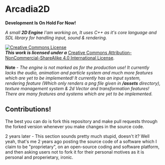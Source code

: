 # Arcadia2D
**Development Is On Hold For Now!**

*A small **2D Engine** I'am working on, It uses C++ as it's core language and SDL library for handling input, sound & rendering.*

<a rel="license" href="http://creativecommons.org/licenses/by-nc-sa/4.0/"><img alt="Creative Commons License" style="border-width:0" src="https://i.creativecommons.org/l/by-nc-sa/4.0/88x31.png" /></a><br />***This work is licensed under a*** <a rel="license" href="http://creativecommons.org/licenses/by-nc-sa/4.0/">Creative Commons Attribution-NonCommercial-ShareAlike 4.0 International License</a>.

**Note** - *The engine is not marked as for the production use! It currently lacks the audio, animation and particle system and much more features which are yet to be implemented! It currently has an input system, rendering feature (Which only renders a png file given in ***/assets*** directory), texture management system & 2d Vector and transformation features! There are many features and systems which are yet to be implemented.*

## Contributions!
The best you can do is fork this repository and make pull requests through the forked version whenever you make changes in the source code.

2 years later - This section sounds pretty much stupid, doesn't it? Well yeah, that's me 2 years ago posting the source code of a software which I claim to be "proprietary", on an open-source coding and software platform, and then asking users not to fork it for their personal motives as it is personal and properietary, ironic.
